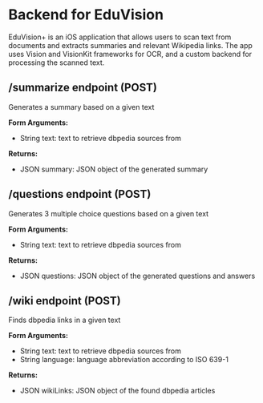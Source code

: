# Backend for EduVision

EduVision+ is an iOS application that allows users to scan text from documents and extracts summaries and relevant Wikipedia links. 
The app uses Vision and VisionKit frameworks for OCR, and a custom backend for processing the scanned text.



## /summarize endpoint (POST)

Generates a summary based on a given text


<b> Form Arguments: </b>
* String text: text to retrieve dbpedia sources from

<b> Returns: </b>
* JSON summary: JSON object of the generated summary

## /questions endpoint (POST)

Generates 3 multiple choice questions based on a given text

<b> Form Arguments: </b>
* String text: text to retrieve dbpedia sources from

<b> Returns: </b>
* JSON questions: JSON object of the generated questions and answers


## /wiki endpoint (POST)

Finds dbpedia links in a given text

<b> Form Arguments: </b>
* String text: text to retrieve dbpedia sources from
* String language: language abbreviation according to ISO 639-1

<b> Returns: </b>
* JSON wikiLinks: JSON object of the found dbpedia articles
